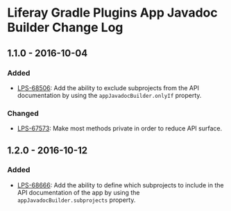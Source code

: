 # Liferay Gradle Plugins App Javadoc Builder Change Log

## 1.1.0 - 2016-10-04

### Added
- [LPS-68506]: Add the ability to exclude subprojects from the API documentation
by using the `appJavadocBuilder.onlyIf` property.

### Changed
- [LPS-67573]: Make most methods private in order to reduce API surface.

## 1.2.0 - 2016-10-12

### Added
- [LPS-68666]: Add the ability to define which subprojects to include in the API
documentation of the app by using the `appJavadocBuilder.subprojects` property.

[LPS-67573]: https://issues.liferay.com/browse/LPS-67573
[LPS-68506]: https://issues.liferay.com/browse/LPS-68506
[LPS-68666]: https://issues.liferay.com/browse/LPS-68666